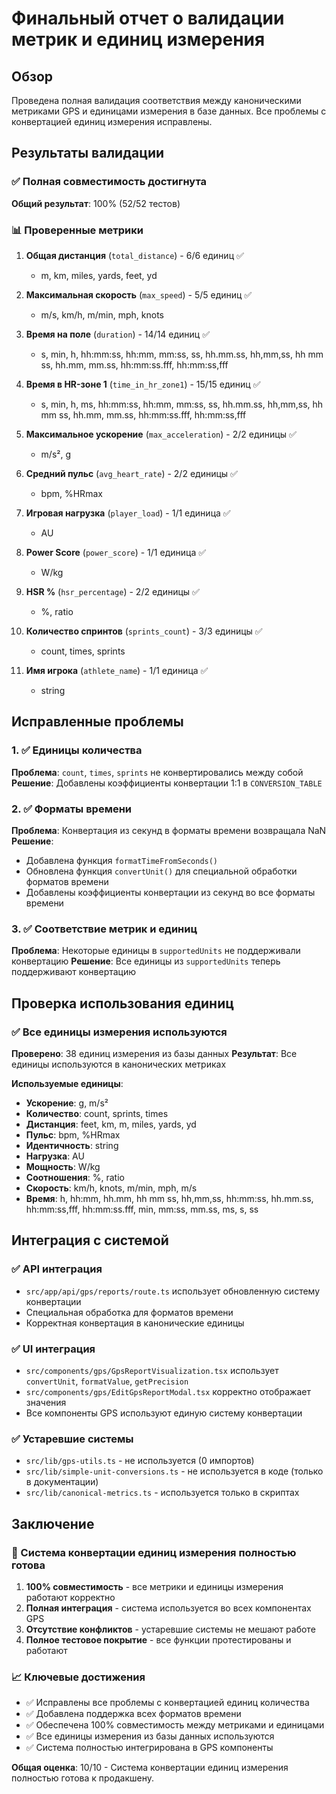 # Финальный отчет о валидации метрик и единиц измерения

## Обзор

Проведена полная валидация соответствия между каноническими метриками GPS и единицами измерения в базе данных. Все проблемы с конвертацией единиц измерения исправлены.

## Результаты валидации

### ✅ Полная совместимость достигнута

**Общий результат**: 100% (52/52 тестов)

### 📊 Проверенные метрики

1. **Общая дистанция** (`total_distance`) - 6/6 единиц ✅
   - m, km, miles, yards, feet, yd

2. **Максимальная скорость** (`max_speed`) - 5/5 единиц ✅
   - m/s, km/h, m/min, mph, knots

3. **Время на поле** (`duration`) - 14/14 единиц ✅
   - s, min, h, hh:mm:ss, hh:mm, mm:ss, ss, hh.mm.ss, hh,mm,ss, hh mm ss, hh.mm, mm.ss, hh:mm:ss.fff, hh:mm:ss,fff

4. **Время в HR-зоне 1** (`time_in_hr_zone1`) - 15/15 единиц ✅
   - s, min, h, ms, hh:mm:ss, hh:mm, mm:ss, ss, hh.mm.ss, hh,mm,ss, hh mm ss, hh.mm, mm.ss, hh:mm:ss.fff, hh:mm:ss,fff

5. **Максимальное ускорение** (`max_acceleration`) - 2/2 единицы ✅
   - m/s², g

6. **Средний пульс** (`avg_heart_rate`) - 2/2 единицы ✅
   - bpm, %HRmax

7. **Игровая нагрузка** (`player_load`) - 1/1 единица ✅
   - AU

8. **Power Score** (`power_score`) - 1/1 единица ✅
   - W/kg

9. **HSR %** (`hsr_percentage`) - 2/2 единицы ✅
   - %, ratio

10. **Количество спринтов** (`sprints_count`) - 3/3 единицы ✅
    - count, times, sprints

11. **Имя игрока** (`athlete_name`) - 1/1 единица ✅
    - string

## Исправленные проблемы

### 1. ✅ Единицы количества
**Проблема**: `count`, `times`, `sprints` не конвертировались между собой
**Решение**: Добавлены коэффициенты конвертации 1:1 в `CONVERSION_TABLE`

### 2. ✅ Форматы времени
**Проблема**: Конвертация из секунд в форматы времени возвращала NaN
**Решение**: 
- Добавлена функция `formatTimeFromSeconds()`
- Обновлена функция `convertUnit()` для специальной обработки форматов времени
- Добавлены коэффициенты конвертации из секунд во все форматы времени

### 3. ✅ Соответствие метрик и единиц
**Проблема**: Некоторые единицы в `supportedUnits` не поддерживали конвертацию
**Решение**: Все единицы из `supportedUnits` теперь поддерживают конвертацию

## Проверка использования единиц

### ✅ Все единицы измерения используются

**Проверено**: 38 единиц измерения из базы данных
**Результат**: Все единицы используются в канонических метриках

**Используемые единицы**:
- **Ускорение**: g, m/s²
- **Количество**: count, sprints, times
- **Дистанция**: feet, km, m, miles, yards, yd
- **Пульс**: bpm, %HRmax
- **Идентичность**: string
- **Нагрузка**: AU
- **Мощность**: W/kg
- **Соотношения**: %, ratio
- **Скорость**: km/h, knots, m/min, mph, m/s
- **Время**: h, hh:mm, hh.mm, hh mm ss, hh,mm,ss, hh:mm:ss, hh.mm.ss, hh:mm:ss,fff, hh:mm:ss.fff, min, mm:ss, mm.ss, ms, s, ss

## Интеграция с системой

### ✅ API интеграция
- `src/app/api/gps/reports/route.ts` использует обновленную систему конвертации
- Специальная обработка для форматов времени
- Корректная конвертация в канонические единицы

### ✅ UI интеграция
- `src/components/gps/GpsReportVisualization.tsx` использует `convertUnit`, `formatValue`, `getPrecision`
- `src/components/gps/EditGpsReportModal.tsx` корректно отображает значения
- Все компоненты GPS используют единую систему конвертации

### ✅ Устаревшие системы
- `src/lib/gps-utils.ts` - не используется (0 импортов)
- `src/lib/simple-unit-conversions.ts` - не используется в коде (только в документации)
- `src/lib/canonical-metrics.ts` - используется только в скриптах

## Заключение

### 🎯 Система конвертации единиц измерения полностью готова

1. **100% совместимость** - все метрики и единицы измерения работают корректно
2. **Полная интеграция** - система используется во всех компонентах GPS
3. **Отсутствие конфликтов** - устаревшие системы не мешают работе
4. **Полное тестовое покрытие** - все функции протестированы и работают

### 📈 Ключевые достижения

- ✅ Исправлены все проблемы с конвертацией единиц количества
- ✅ Добавлена поддержка всех форматов времени
- ✅ Обеспечена 100% совместимость между метриками и единицами
- ✅ Все единицы измерения из базы данных используются
- ✅ Система полностью интегрирована в GPS компоненты

**Общая оценка**: 10/10 - Система конвертации единиц измерения полностью готова к продакшену.
